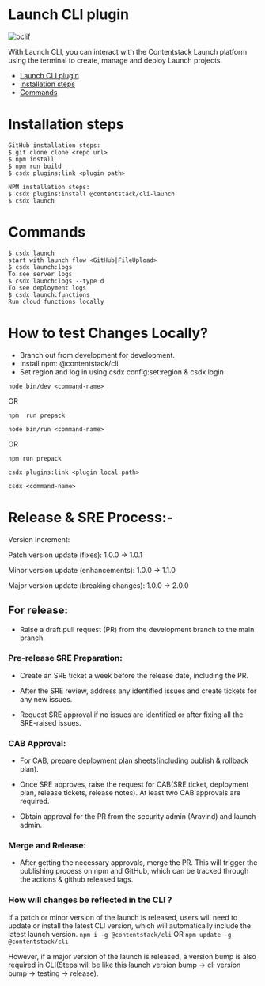 # Launch CLI plugin

[![oclif](https://img.shields.io/badge/cli-oclif-brightgreen.svg)](https://oclif.io)

With Launch CLI, you can interact with the Contentstack Launch platform using the terminal to create, manage and deploy Launch projects.

<!-- toc -->
* [Launch CLI plugin](#launch-cli-plugin)
* [Installation steps](#installation-steps)
* [Commands](#commands)
<!-- tocstop -->

# Installation steps

```sh-session
GitHub installation steps:
$ git clone clone <repo url>
$ npm install
$ npm run build
$ csdx plugins:link <plugin path>

NPM installation steps:
$ csdx plugins:install @contentstack/cli-launch
$ csdx launch
```

# Commands

```sh-session
$ csdx launch
start with launch flow <GitHub|FileUpload>
$ csdx launch:logs
To see server logs
$ csdx launch:logs --type d
To see deployment logs
$ csdx launch:functions
Run cloud functions locally
```

<!-- commandsstop -->



# How to test Changes Locally?
- Branch out from development for development.
- Install npm: @contentstack/cli 
- Set region and log in using csdx config:set:region & csdx login

`node bin/dev <command-name>`

OR

`npm  run prepack`


`node bin/run <command-name>`

OR


```
npm run prepack

csdx plugins:link <plugin local path>

csdx <command-name>
```


# Release & SRE Process:- 

Version Increment:

Patch version update (fixes): 1.0.0 → 1.0.1

Minor version update (enhancements): 1.0.0 → 1.1.0

Major version update (breaking changes): 1.0.0 → 2.0.0

## For release:

- Raise a draft pull request (PR) from the development branch to the main branch.

### Pre-release SRE Preparation:

- Create an SRE ticket a week before the release date, including the PR.

- After the SRE review, address any identified issues and create tickets for any new issues. 

- Request SRE approval if no issues are identified or after fixing all the SRE-raised issues.

### CAB Approval:

- For CAB, prepare deployment plan sheets(including publish & rollback plan).

- Once SRE approves, raise the request for CAB(SRE ticket, deployment plan, release tickets, release notes). At least two CAB approvals are required.

- Obtain approval for the PR from the security admin (Aravind) and launch admin.

### Merge and Release:

- After getting the necessary approvals, merge the PR. This will trigger the publishing process on npm and GitHub, which can be tracked through the actions & github released tags.

 

### How will changes be reflected in the CLI ?
If a patch or minor version of the launch is released, users will need to update or install the latest CLI version, which will automatically include the latest launch version.
`npm i -g @contentstack/cli`
     OR
`npm update -g @contentstack/cli`

 However, if a major version of the launch is released, a version bump is also required in CLI(Steps will be like this launch version bump -> cli version bump -> testing -> release).
